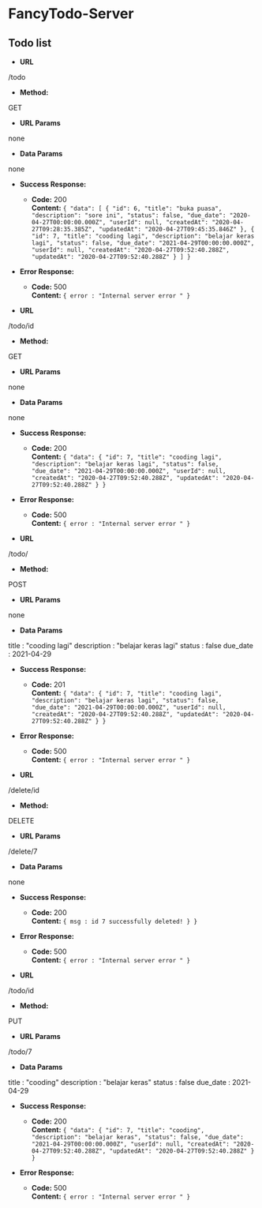 # FancyTodo-Server

**Todo list**
----
* **URL**

/todo
* **Method:**
  
GET
  <!-- `GET` | `POST` | `DELETE` | `PUT` -->
  
*  **URL Params**

none
* **Data Params**

none
* **Success Response:**
  
  <!-- <_What should the status code be on success and is there any returned data? This is useful when people need to to know what their callbacks should expect!_> -->

  * **Code:** 200 <br />
    **Content:** `{
    "data": [
        {
            "id": 6,
            "title": "buka puasa",
            "description": "sore ini",
            "status": false,
            "due_date": "2020-04-27T00:00:00.000Z",
            "userId": null,
            "createdAt": "2020-04-27T09:28:35.385Z",
            "updatedAt": "2020-04-27T09:45:35.846Z"
        },
        {
            "id": 7,
            "title": "cooding lagi",
            "description": "belajar keras lagi",
            "status": false,
            "due_date": "2021-04-29T00:00:00.000Z",
            "userId": null,
            "createdAt": "2020-04-27T09:52:40.288Z",
            "updatedAt": "2020-04-27T09:52:40.288Z"
        }
    ]
}`
 
* **Error Response:**

  * **Code:** 500 <br />
    **Content:** `{ error : "Internal server error " }`

<!-- ============================================================ -->

* **URL**

/todo/id
<!-- example /todo/7 -->
* **Method:**
  
GET
  <!-- `GET` | `POST` | `DELETE` | `PUT` -->
  
*  **URL Params**

none
* **Data Params**

none
* **Success Response:**
  
  <!-- <_What should the status code be on success and is there any returned data? This is useful when people need to to know what their callbacks should expect!_> -->

  * **Code:** 200 <br />
    **Content:** `{
    "data": {
        "id": 7,
        "title": "cooding lagi",
        "description": "belajar keras lagi",
        "status": false,
        "due_date": "2021-04-29T00:00:00.000Z",
        "userId": null,
        "createdAt": "2020-04-27T09:52:40.288Z",
        "updatedAt": "2020-04-27T09:52:40.288Z"
    }
}`
 
* **Error Response:**

  * **Code:** 500 <br />
    **Content:** `{ error : "Internal server error " }`
<!-- ==================================================== -->
* **URL**

/todo/
* **Method:**
  
POST
  <!-- `GET` | `POST` | `DELETE` | `PUT` -->
  
*  **URL Params**

none
* **Data Params**

title : "cooding lagi"
description : "belajar keras lagi"
status : false
due_date : 2021-04-29
* **Success Response:**
  
  <!-- <_What should the status code be on success and is there any returned data? This is useful when people need to to know what their callbacks should expect!_> -->

  * **Code:** 201 <br />
    **Content:** `{
    "data": {
        "id": 7,
        "title": "cooding lagi",
        "description": "belajar keras lagi",
        "status": false,
        "due_date": "2021-04-29T00:00:00.000Z",
        "userId": null,
        "createdAt": "2020-04-27T09:52:40.288Z",
        "updatedAt": "2020-04-27T09:52:40.288Z"
    }
}`
 
* **Error Response:**

  * **Code:** 500 <br />
    **Content:** `{ error : "Internal server error " }`

<!-- ================================================= -->

* **URL**

/delete/id
* **Method:**
  
DELETE
  <!-- `GET` | `POST` | `DELETE` | `PUT` -->
  
*  **URL Params**

/delete/7
* **Data Params**

none
* **Success Response:**
  
  <!-- <_What should the status code be on success and is there any returned data? This is useful when people need to to know what their callbacks should expect!_> -->

  * **Code:** 200 <br />
    **Content:** `{
        msg : id 7 successfully deleted!
    }
}`
 
* **Error Response:**

  * **Code:** 500 <br />
    **Content:** `{ error : "Internal server error " }`

<!-- ============================================== -->

* **URL**

/todo/id
* **Method:**
  
PUT
  <!-- `GET` | `POST` | `DELETE` | `PUT` -->
  
*  **URL Params**

/todo/7
* **Data Params**

title : "cooding"
description : "belajar keras"
status : false
due_date : 2021-04-29
* **Success Response:**
  
  <!-- <_What should the status code be on success and is there any returned data? This is useful when people need to to know what their callbacks should expect!_> -->

  * **Code:** 200 <br />
    **Content:** `{
    "data": {
        "id": 7,
        "title": "cooding",
        "description": "belajar keras",
        "status": false,
        "due_date": "2021-04-29T00:00:00.000Z",
        "userId": null,
        "createdAt": "2020-04-27T09:52:40.288Z",
        "updatedAt": "2020-04-27T09:52:40.288Z"
    }
}`
 
* **Error Response:**

  * **Code:** 500 <br />
    **Content:** `{ error : "Internal server error " }`
